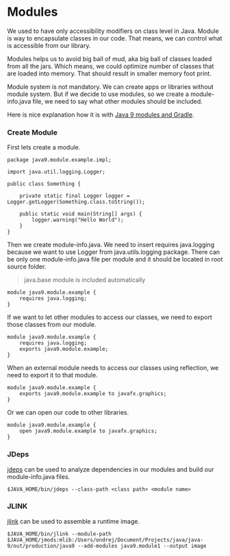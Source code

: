 # Modules

We used to have only accessibility modifiers on class level in Java. Module is way to encapsulate classes in our code. That means, we can control what is accessible from our library.

Modules helps us to avoid big ball of mud, aka big ball of classes loaded from all the jars. Which means, we could optimize number of classes that are loaded into memory. That should result in smaller memory foot print.

Module system is not mandatory. We can create apps or libraries without module system. But if we decide to use modules, so we create a module-info.java file, we need to say what other modules should be included.

Here is nice explanation how it is with [Java 9 modules and Gradle](https://blog.gradle.org/java-9-support-update).

### Create Module

First lets create a module.

```
package java9.module.example.impl;

import java.util.logging.Logger;

public class Something {

    private static final Logger logger = Logger.getLogger(Something.class.toString());

    public static void main(String[] args) {
        logger.warning("Hello World");
    }
}
```

Then we create module-info.java. We need to insert requires java.logging because we want to use Logger from java.utils.logging package. There can be only one module-info.java file per module and it should be located in root source folder.

> java.base module is included automatically

```
module java9.module.example {
    requires java.logging;
}
```

If we want to let other modules to access our classes, we need to export those classes from our module.

```
module java9.module.example {
    requires java.logging;
    exports java9.module.example;
}
```

When an external module needs to access our classes using reflection, we need to export it to that module.

```
module java9.module.example {
    exports java9.module.example to javafx.graphics;
}
```

Or we can open our code to other libraries.

```
module java9.module.example {
    open java9.module.example to javafx.graphics;
}
```

### JDeps

[jdeps](https://docs.oracle.com/javase/8/docs/technotes/tools/unix/jdeps.html) can be used to analyze dependencies in our modules and build our module-info.java files.

```
$JAVA_HOME/bin/jdeps --class-path <class path> <module name>
```

### JLINK

[jlink](https://docs.oracle.com/javase/9/tools/jlink.htm#JSWOR-GUID-CECAC52B-CFEE-46CB-8166-F17A8E9280E9) can be used to assemble a runtime image.

```
$JAVA_HOME/bin/jlink --module-path $JAVA_HOME/jmods:mlib:/Users/ondrej/Document/Projects/java/java-9/out/production/java9 --add-modules java9.module1 --output image
```



